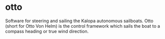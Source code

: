 otto
====

Software for steering and sailing the Kalopa autonomous sailboats. Otto (short for Otto Von Helm) is the control framework which sails the boat to a compass heading or true wind direction.
